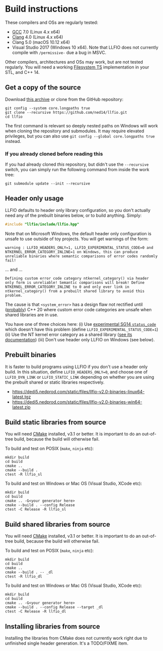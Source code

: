 # Build instructions

These compilers and OSs are regularly tested:

- [GCC](https://gcc.gnu.org/) 7.0 (Linux 4.x x64)
- [Clang](https://clang.llvm.org/) 4.0 (Linux 4.x x64)
- Clang 5.0 (macOS 10.12 x64)
- Visual Studio 2017 (Windows 10 x64). Note that LLFIO does not currently
compile with `/permissive-` due a bug in MSVC.

Other compilers, architectures and OSs may work, but are not tested regularly.
You will need a working [Filesystem TS](https://en.cppreference.com/w/cpp/experimental/fs)
implementation in your STL, and C++ 14. 

## Get a copy of the source

Download [this archive](https://dedi5.nedprod.com/static/files/llfio-v2.0-source-latest.tar.xz)
or clone from the GitHub repository:

~~~
git config --system core.longpaths true
git clone --recursive https://github.com/ned14/llfio.git
cd llfio
~~~

The first command is relevant so deeply nested paths on Windows will work when
cloning the repository and submodules. It may require elevated privileges, but
you can also use `git config --global core.longpaths true` instead.

### If you already cloned before reading this

If you had already cloned _this_ repository, but didn't use the `--recursive`
switch, you can simply run the following command from inside the work tree:

~~~
git submodule update --init --recursive
~~~

## Header only usage

LLFIO defaults to header only library configuration, so you don't actually need
any of the prebuilt binaries below, or to build anything. Simply:

~~~cpp
#include "llfio/include/llfio.hpp"
~~~

Note that on Microsoft Windows, the default header only configuration is unsafe
to use outside of toy projects. You will get warnings of the form:

~~~
warning : LLFIO_HEADERS_ONLY=1, LLFIO_EXPERIMENTAL_STATUS_CODE=0 and NTKERNEL_ERROR_CATEGORY_INLINE=1 on Windows, this can produce unreliable binaries where semantic comparisons of error codes randomly fail!
~~~

... and ...

~~~
Defining custom error code category ntkernel_category() via header only form is unreliable! Semantic comparisons will break! Define NTKERNEL_ERROR_CATEGORY_INLINE to 0 and only ever link in ntkernel_category() from a prebuilt shared library to avoid this problem.
~~~

The cause is that `<system_error>` has a design flaw not rectified until
([probably](https://wg21.link/P1196)) C++ 20 where custom error code categories
are unsafe when shared libraries are in use.

You have one of three choices here: (i) Use [experimental SG14 `status_code`](https://wg21.link/P1028)
which doesn't have this problem (define `LLFIO_EXPERIMENTAL_STATUS_CODE=1`)
(ii) Use the NT kernel error category as a shared library ([see its
documentation](https://github.com/ned14/ntkernel-error-category)) (iii)
Don't use header only LLFIO on Windows (see below).

## Prebuilt binaries

It is faster to build programs using LLFIO if you don't use a header only build.
In this situation, define `LLFIO_HEADERS_ONLY=0`, and choose one of `LLFIO_DYN_LINK` or `LLFIO_STATIC_LINK` depending on whether you are using the prebuilt shared or static libraries respectively.

- https://dedi5.nedprod.com/static/files/llfio-v2.0-binaries-linux64-latest.tgz
- https://dedi5.nedprod.com/static/files/llfio-v2.0-binaries-win64-latest.zip

## Build static libraries from source

You will need [CMake](https://cmake.org/) installed, v3.1 or better. It is important to do an out-of-tree build, because the build will otherwise fail.

To build and test on POSIX (`make`, `ninja` etc):

~~~
mkdir build
cd build
cmake ..
cmake --build .
ctest -R llfio_sl
~~~

To build and test on Windows or Mac OS (Visual Studio, XCode etc):

~~~
mkdir build
cd build
cmake .. -G<your generator here>
cmake --build . --config Release
ctest -C Release -R llfio_sl
~~~

## Build shared libraries from source

You will need [CMake](https://cmake.org/) installed, v3.1 or better. It is important to do an out-of-tree build, because the build will otherwise fail.

To build and test on POSIX (`make`, `ninja` etc):

~~~
mkdir build
cd build
cmake ..
cmake --build . -- _dl
ctest -R llfio_dl
~~~

To build and test on Windows or Mac OS (Visual Studio, XCode etc):

~~~
mkdir build
cd build
cmake .. -G<your generator here>
cmake --build . --config Release --target _dl
ctest -C Release -R llfio_dl
~~~

## Installing libraries from source

Installing the libraries from CMake does not currently work right due to unfinished single header generation. It's a TODO/FIXME item.
